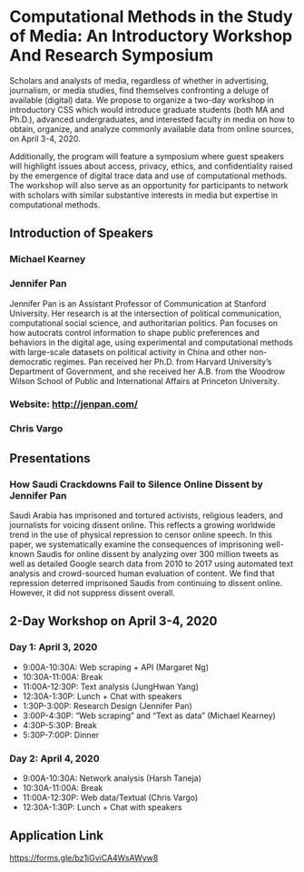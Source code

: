 # Computational Methods in the Study of Media: An Introductory Workshop And Research Symposium

Scholars and analysts of media, regardless of whether in advertising, journalism, or media studies, find themselves confronting a deluge of available (digital) data. We propose to organize a two-day workshop in introductory CSS which would introduce graduate students (both MA and Ph.D.), advanced undergraduates, and interested faculty in media on how to obtain, organize, and analyze commonly available data from online sources, on April 3-4, 2020.

Additionally, the program will feature a symposium where guest speakers will highlight issues about access, privacy, ethics, and confidentiality raised by the emergence of digital trace data and use of computational methods. The workshop will also serve as an opportunity for participants to network with scholars with similar substantive interests in media but expertise in computational methods.


## Introduction of Speakers 
### Michael Kearney

### Jennifer Pan

Jennifer Pan is an Assistant Professor of Communication at Stanford University. Her research is at the intersection of political communication, computational social science, and authoritarian politics. Pan focuses on how autocrats control information to shape public preferences and behaviors in the digital age, using experimental and computational methods with large-scale datasets on political activity in China and other non-democratic regimes. Pan received her Ph.D. from Harvard University’s Department of Government, and she received her A.B. from the Woodrow Wilson School of Public and International Affairs at Princeton University. 
### Website: http://jenpan.com/

### Chris Vargo

## Presentations
### How Saudi Crackdowns Fail to Silence Online Dissent by Jennifer Pan

Saudi Arabia has imprisoned and tortured activists, religious leaders, and journalists for voicing dissent online. This reflects a growing worldwide trend in the use of physical repression to censor online speech. In this paper, we systematically examine the consequences of imprisoning well-known Saudis for online dissent by analyzing over 300 million tweets as well as detailed Google search data from 2010 to 2017 using automated text analysis and crowd-sourced human evaluation of content. We find that repression deterred imprisoned Saudis from continuing to dissent online. However, it did not suppress dissent overall.

## 2-Day Workshop on April 3-4, 2020
### Day 1: April 3, 2020 

* 9:00A-10:30A: Web scraping + API (Margaret Ng) 
* 10:30A-11:00A: Break
* 11:00A-12:30P: Text analysis (JungHwan Yang)
* 12:30A-1:30P: Lunch + Chat with speakers
* 1:30P-3:00P: Research Design (Jennifer Pan)
* 3:00P-4:30P: “Web scraping” and “Text as data” (Michael Kearney)
* 4:30P-5:30P: Break
* 5:30P-7:00P: Dinner

### Day 2: April 4, 2020  

* 9:00A-10:30A: Network analysis (Harsh Taneja)
* 10:30A-11:00A: Break
* 11:00A-12:30P: Web data/Textual (Chris Vargo)
* 12:30A-1:30P: Lunch + Chat with speakers

## Application Link
https://forms.gle/bz1iGviCA4WsAWyw8

